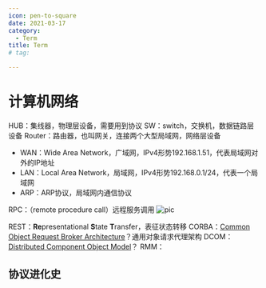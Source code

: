 ```yaml
---
icon: pen-to-square
date: 2021-03-17
category:
  - Term
title: Term 
# tag:

---
```


# 计算机网络

HUB：集线器，物理层设备，需要用到协议
SW：switch，交换机，数据链路层设备
Router：路由器，也叫网关，连接两个大型局域网，网络层设备

- WAN：Wide Area Network，广域网，IPv4形势192.168.1.51，代表局域网对外的IP地址
- LAN：Local Area Network，局域网，IPv4形势192.168.0.1/24，代表一个局域网
- ARP：ARP协议，局域网内通信协议

RPC：（remote procedure call）远程服务调用
![pic](https://cdn.nlark.com/yuque/0/2023/jpeg/21953536/1700494875502-33520b13-b8f7-49df-807d-b42df4f0278d.jpeg)

REST：**Re**presentational **S**tate **T**ransfer，表征状态转移
CORBA：[Common Object Request Broker Architecture](https://en.wikipedia.org/wiki/Common_Object_Request_Broker_Architecture)？通用对象请求代理架构
DCOM：[Distributed Component Object Model](https://en.wikipedia.org/wiki/Distributed_Component_Object_Model)？
RMM：

## 协议进化史
